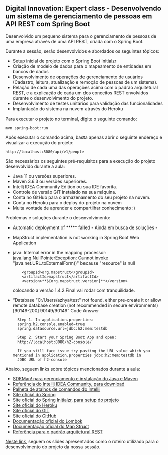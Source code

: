 <h2>Digital Innovation: Expert class - Desenvolvendo um sistema de gerenciamento de pessoas em API REST com Spring Boot</h2>

Desenvolvido um pequeno sistema para o gerenciamento de pessoas de uma empresa através de uma API REST, criada com o Spring Boot.

Durante a sessão, serão desenvolvidos e abordados os seguintes tópicos:

* Setup inicial de projeto com o Spring Boot Initialzr
* Criação de modelo de dados para o mapeamento de entidades em bancos de dados
* Desenvolvimento de operações de gerenciamento de usuários (Cadastro, leitura, atualização e remoção de pessoas de um sistema).
* Relação de cada uma das operações acima com o padrão arquitetural REST, e a explicação de cada um dos conceitos REST envolvidos durante o desenvolvimento do projeto.
* Desenvolvimento de testes unitários para validação das funcionalidades
* Implantação do sistema na nuvem através do Heroku

Para executar o projeto no terminal, digite o seguinte comando:

```shell script
mvn spring-boot:run 
```

Após executar o comando acima, basta apenas abrir o seguinte endereço e visualizar a execução do projeto:

```
http://localhost:8080/api/v1/people
```


São necessários os seguintes pré-requisitos para a execução do projeto desenvolvido durante a aula:

* Java 11 ou versões superiores.
* Maven 3.6.3 ou versões superiores.
* Intellj IDEA Community Edition ou sua IDE favorita.
* Controle de versão GIT instalado na sua máquina.
* Conta no GitHub para o armazenamento do seu projeto na nuvem.
* Conta no Heroku para o deploy do projeto na nuvem
* Muita vontade de aprender e compartilhar conhecimento :)



Problemas e soluções durante o desenvolvimento:
    
* Automatic deployment of ***** failed
        - Ainda em busca de soluções -
  
* MapStruct implementation is not working in Spring Boot Web Application
* java: Internal error in the mapping processor: java.lang.NullPointerException: Cannot invoke "java.net.URL.toExternalForm()" because "resource" is null
    ```
        <groupId>org.mapstruct</groupId>
        <artifactId>mapstruct</artifactId>
        <version>**${org.mapstruct.version}**</version>
    ```
    colocando a versão 1.4.2.Final vai rodar com tranquilidade.

* “Database "C:/Users/azhya/test" not found, either pre-create it or allow remote database creation (not recommended in secure environments) [90149-200] 90149/90149” Code Answer
        
        Step 1. In application.properties:
        spring.h2.console.enabled=true
        spring.datasource.url=jdbc:h2:mem:testdb

        Step 2. Start your Spring Boot App and open:
        http://localhost:8080/h2-console/

        If you still face issue try pasting the URL value which you mentioned in application.properties jdbc:h2:mem:testdb in 
        JDBC URL of h2-console

Abaixo, seguem links sobre tópicos mencionados durante a aula:


* [SDKMan! para gerenciamento e instalação do Java e Maven](https://sdkman.io/)
* [Referência do Intellij IDEA Community, para download](https://www.jetbrains.com/idea/download)
* [Palheta de atalhos de comandos do Intellij](https://resources.jetbrains.com/storage/products/intellij-idea/docs/IntelliJIDEA_ReferenceCard.pdf)
* [Site oficial do Spring](https://spring.io/)
* [Site oficial do Spring Initialzr, para setup do projeto](https://start.spring.io/)
* [Site oficial do Heroku](https://www.heroku.com/)
* [Site oficial do GIT](https://git-scm.com/)
* [Site oficial do GitHub](http://github.com/)
* [Documentação oficial do Lombok](https://projectlombok.org/)
* [Documentação oficial do Map Struct](https://mapstruct.org/)
* [Referência para o padrão arquitetural REST](https://restfulapi.net/)

[Neste link](https://drive.google.com/file/d/1crVPOVl6ok2HeYjh3fjQuGQn2lDZVHrn/view?usp=sharing), seguem os slides apresentados como o roteiro utilizado para o desenvolvimento do projeto da nossa sessão.


